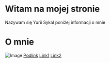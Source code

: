 #  Witam na mojej stronie 

Nazywam się Yurii Sykal poniżej informacji o mnie  

# O mnie

![Image](https://www.google.com/url?sa=i&url=https%3A%2F%2Fwww.bbc.com%2Frussian%2Ffeatures-56028302&psig=AOvVaw3SEzwNz8TKdUWBGnhCH_SP&ust=1623920333229000&source=images&cd=vfe&ved=0CAIQjRxqFwoTCJDl1ebkm_ECFQAAAAAdAAAAABAN)
[Podlink](https://yura183.github.io/in2/)
[Link1](https://yura183.github.io/in2/)
[Link2](https://github.com/yura183/yura/blob/gh-pages/code2)

